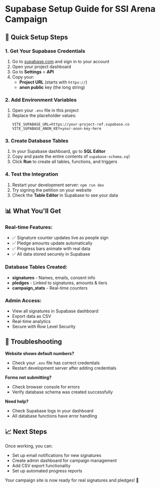 # Supabase Setup Guide for SSI Arena Campaign

## 🚀 Quick Setup Steps

### 1. Get Your Supabase Credentials
1. Go to [supabase.com](https://supabase.com) and sign in to your account
2. Open your project dashboard
3. Go to **Settings** > **API**
4. Copy your:
   - **Project URL** (starts with `https://`)
   - **anon public** key (the long string)

### 2. Add Environment Variables
1. Open your `.env` file in this project
2. Replace the placeholder values:
   ```
   VITE_SUPABASE_URL=https://your-project-ref.supabase.co
   VITE_SUPABASE_ANON_KEY=your-anon-key-here
   ```

### 3. Create Database Tables
1. In your Supabase dashboard, go to **SQL Editor**
2. Copy and paste the entire contents of `supabase-schema.sql`
3. Click **Run** to create all tables, functions, and triggers

### 4. Test the Integration
1. Restart your development server: `npm run dev`
2. Try signing the petition on your website
3. Check the **Table Editor** in Supabase to see your data

## 📊 What You'll Get

### Real-time Features:
- ✅ Signature counter updates live as people sign
- ✅ Pledge amounts update automatically
- ✅ Progress bars animate with real data
- ✅ All data stored securely in Supabase

### Database Tables Created:
- **signatures** - Names, emails, consent info
- **pledges** - Linked to signatures, amounts & tiers
- **campaign_stats** - Real-time counters

### Admin Access:
- View all signatures in Supabase dashboard
- Export data as CSV
- Real-time analytics
- Secure with Row Level Security

## 🔧 Troubleshooting

**Website shows default numbers?**
- Check your `.env` file has correct credentials
- Restart development server after adding credentials

**Forms not submitting?**
- Check browser console for errors
- Verify database schema was created successfully

**Need help?**
- Check Supabase logs in your dashboard
- All database functions have error handling

## 📈 Next Steps

Once working, you can:
- Set up email notifications for new signatures
- Create admin dashboard for campaign management
- Add CSV export functionality
- Set up automated progress reports

Your campaign site is now ready for real signatures and pledges! 🎉